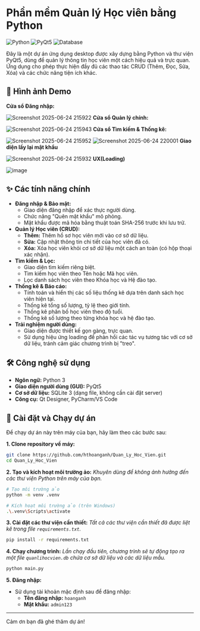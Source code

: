# Phần mềm Quản lý Học viên bằng Python
![Python](https://img.shields.io/badge/python-3.10+-blue.svg) ![PyQt5](https://img.shields.io/badge/Qt-PyQt5-green.svg) ![Database](https://img.shields.io/badge/database-MySQL-blue.svg)

Đây là một dự án ứng dụng desktop được xây dựng bằng Python và thư viện PyQt5, dùng để quản lý thông tin học viên một cách hiệu quả và trực quan. Ứng dụng cho phép thực hiện đầy đủ các thao tác CRUD (Thêm, Đọc, Sửa, Xóa) và các chức năng tiện ích khác.

## 📸 Hình ảnh Demo

**Cửa sổ Đăng nhập:**

![Screenshot 2025-06-24 215922](https://github.com/user-attachments/assets/7671cc52-6509-431c-938a-48d92184a46a)
**Cửa sổ Quản lý chính:**

![Screenshot 2025-06-24 215943](https://github.com/user-attachments/assets/9f83cbf5-c6c3-46de-9aaa-c386fb44469a)
**Cửa sổ Tìm kiếm & Thống kê:** 

![Screenshot 2025-06-24 215952](https://github.com/user-attachments/assets/6501966f-e9da-453f-a213-a9fb03bc659e)
![Screenshot 2025-06-24 220001](https://github.com/user-attachments/assets/7e731797-f888-4c4d-9f27-bd95f1baad53)
**Giao diện lấy lại mật khẩu**

![Screenshot 2025-06-24 215932](https://github.com/user-attachments/assets/0e60ad50-65fb-4567-a92d-1a2611834f95)
**UX(Loading)**

![image](https://github.com/user-attachments/assets/5c52dbec-a63a-479a-ac8a-c07f4a6f3e2f)

## ✨ Các tính năng chính

* **Đăng nhập & Bảo mật:**
    * Giao diện đăng nhập để xác thực người dùng.
    * Chức năng "Quên mật khẩu" mô phỏng.
    * Mật khẩu được mã hóa bằng thuật toán SHA-256 trước khi lưu trữ.
* **Quản lý Học viên (CRUD):**
    * **Thêm:** Thêm hồ sơ học viên mới vào cơ sở dữ liệu.
    * **Sửa:** Cập nhật thông tin chi tiết của học viên đã có.
    * **Xóa:** Xóa học viên khỏi cơ sở dữ liệu một cách an toàn (có hộp thoại xác nhận).
* **Tìm kiếm & Lọc:**
    * Giao diện tìm kiếm riêng biệt.
    * Tìm kiếm học viên theo Tên hoặc Mã học viên.
    * Lọc danh sách học viên theo Khóa học và Hệ đào tạo.
* **Thống kê & Báo cáo:**
    * Tính toán và hiển thị các số liệu thống kê dựa trên danh sách học viên hiện tại.
    * Thống kê tổng số lượng, tỷ lệ theo giới tính.
    * Thống kê phân bố học viên theo độ tuổi.
    * Thống kê số lượng theo từng khóa học và hệ đào tạo.
* **Trải nghiệm người dùng:**
    * Giao diện được thiết kế gọn gàng, trực quan.
    * Sử dụng hiệu ứng loading để phản hồi các tác vụ tương tác với cơ sở dữ liệu, tránh cảm giác chương trình bị "treo".

## 🛠️ Công nghệ sử dụng

* **Ngôn ngữ:** Python 3
* **Giao diện người dùng (GUI):** PyQt5
* **Cơ sở dữ liệu:** SQLite 3 (dạng file, không cần cài đặt server)
* **Công cụ:** Qt Designer, PyCharm/VS Code

## 🚀 Cài đặt và Chạy dự án

Để chạy dự án này trên máy của bạn, hãy làm theo các bước sau:

**1. Clone repository về máy:**
```bash
git clone https://github.com/hthoanganh/Quan_Ly_Hoc_Vien.git
cd Quan_Ly_Hoc_Vien
```

**2. Tạo và kích hoạt môi trường ảo:**
*Khuyên dùng để không ảnh hưởng đến các thư viện Python trên máy của bạn.*
```bash
# Tạo môi trường ảo
python -m venv .venv

# Kích hoạt môi trường ảo (trên Windows)
.\.venv\Scripts\activate
```

**3. Cài đặt các thư viện cần thiết:**
*Tất cả các thư viện cần thiết đã được liệt kê trong file `requirements.txt`.*
```bash
pip install -r requirements.txt
```

**4. Chạy chương trình:**
*Lần chạy đầu tiên, chương trình sẽ tự động tạo ra một file `quanlihocvien.db` chứa cơ sở dữ liệu và các dữ liệu mẫu.*
```bash
python main.py
```

**5. Đăng nhập:**
* Sử dụng tài khoản mặc định sau để đăng nhập:
    * **Tên đăng nhập:** `hoanganh`
    * **Mật khẩu:** `admin123`

---
Cảm ơn bạn đã ghé thăm dự án!
